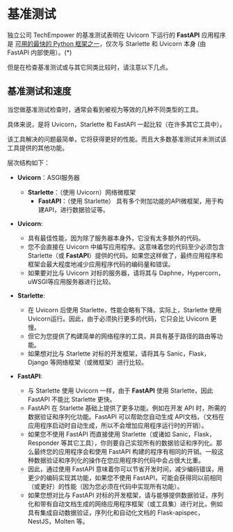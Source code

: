 # 基准测试

独立公司 TechEmpower 的基准测试表明在 Uvicorn 下运行的 **FastAPI** 应用程序是 <a href="https://www.techempower.com/benchmarks/#section=test&runid=7464e520-0dc2-473d-bd34-dbdfd7e85911&hw=ph&test=query&l=zijzen-7" class="external-link" target="_blank">可用的最快的 Python 框架之一</a>，仅次与 Starlette 和 Uvicorn 本身 (由 FastAPI 内部使用）。(*)

但是在检查基准测试或与其它同类比较时，请注意以下几点。

## 基准测试和速度

当您做基准测试检查时，通常会看到被视为等效的几种不同类型的工具。

具体来说，是将 Uvicorn，Starlette 和 FastAPI 一起比较（在许多其它工具中）。

该工具解决的问题最简单，它将获得更好的性能。而且大多数基准测试并未测试该工具提供的其他功能。

层次结构如下：

* **Uvicorn**：ASGI服务器
    * **Starlette**：（使用 Uvicorn）网络微框架
        * **FastAPI**：（使用 Starlette） 具有多个附加功能的API微框架，用于构建API，进行数据验证等。

* **Uvicorn**:
    * 具有最佳性能，因为除了服务器本身外，它没有太多额外的代码。
    * 您不会直接在 Uvicorn 中编写应用程序。这意味着您的代码至少必须包含 Starlette（或 **FastAPI**）提供的代码。如果您这样做了，最终应用程序和框架会最大程度地减少应用程序代码的编码量和错误。
    * 如果要对比与 Uvicorn 对标的服务器，请将其与 Daphne，Hypercorn，uWSGI等应用服务器进行比较。
* **Starlette**: 
    * 在 Uvicorn 后使用 Starlette，性能会略有下降。实际上，Starlette 使用 Uvicorn运行。因此，由于必须执行更多的代码，它只会比 Uvicorn 更慢。
    * 但它为您提供了构建简单的网络程序的工具，并具有基于路径的路由等功能。
    * 如果想对比与 Starlette 对标的开发框架，请将其与 Sanic，Flask，Django 等网络框架（或微框架）进行比较。
* **FastAPI**:
    * 与 Starlette 使用 Uvicorn 一样，由于 **FastAPI** 使用 Starlette，因此 FastAPI 不能比 Starlette 更快。
    * FastAPI 在 Starlette 基础上提供了更多功能。例如在开发 API 时，所需的数据验证和序列化功能。FastAPI 可以帮助您自动生成 API文档，（文档在应用程序启动时自动生成，所以不会增加应用程序运行时的开销）。
    * 如果您不使用 FastAPI 而直接使用 Starlette（或诸如 Sanic，Flask，Responder 等其它工具），你则要自己实现所有的数据验证和序列化。那么最终您的应用程序会和使用 FastAPI 构建的程序有相同的开销。一般这种数据验证和序列化的操作在您应用程序的代码中会占很大比重。
    * 因此，通过使用 FastAPI 意味着你可以节省开发时间，减少编码错误，用更少的编码实现其功能，如果您不使用 FastAPI，可能会获得同以前相同（或更好）的性能（因为您必须在代码中实现所有功能）。
    * 如果您想对比与 FastAPI 对标的开发框架，请与能够提供数据验证，序列化和带有自动文档生成的网络应用程序框架（或工具集）进行对比，例如具有集成自动数据验证，序列化和自动化文档的 Flask-apispec，NestJS，Molten 等。
